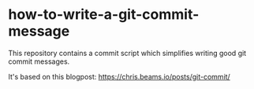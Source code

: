 # how-to-write-a-git-commit-message

This repository contains a commit script which simplifies writing good git commit messages.

It's based on this blogpost: https://chris.beams.io/posts/git-commit/
